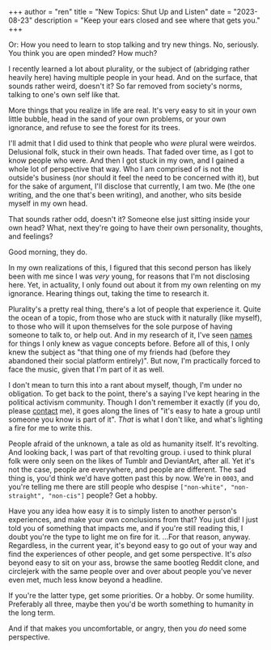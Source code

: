 +++
author = "ren"
title = "New Topics: Shut Up and Listen"
date = "2023-08-23"
description = "Keep your ears closed and see where that gets you."
+++

Or: How you need to learn to stop talking and try new things. No, seriously. You think you are open minded? How much?

<!--more-->

I recently learned a lot about plurality, or the subject of (abridging rather heavily here) having multiple people in your head. And on the surface, that sounds rather weird, doesn't it? So far removed from society's norms, talking to one's own self like that. 

More things that you realize in life are real. It's very easy to sit in your own little bubble, head in the sand of your own problems, or your own ignorance, and refuse to see the forest for its trees.

I'll admit that I did used to think that people who *were* plural were weirdos. Delusional folk, stuck in their own heads. That faded over time, as I got to know people who were. And then I got stuck in my own, and I gained a whole lot of perspective that way. Who I am comprised of is not the outside's business (nor should it feel the need to be concerned with it), but for the sake of argument, I'll disclose that currently, I am two. Me (the one writing, and the one that's been writing), and another, who sits beside myself in my own head.

That sounds rather odd, doesn't it? Someone else just sitting inside your own head? What, next they're going to have their own personality, thoughts, and feelings?

Good morning, they do.

In my own realizations of this, I figured that this second person has likely been with me since I was *very* young, for reasons that I'm not disclosing here. Yet, in actuality, I only found out about it from my own relenting on my ignorance. Hearing things out, taking the time to research it.

Plurality's a pretty real thing, there's a lot of people that experience it. Quite the ocean of a topic, from those who are stuck with it naturally (like myself), to those who will it upon themselves for the sole purpose of having someone to talk to, or help out. And in my research of it, I've seen [names](https://pluralpedia.org/w/Main_Page) for things I only knew as vague concepts before. Before all of this, I only knew the subject as "that thing one of my friends had (before they abandoned their social platform entirely)". But now, I'm practically forced to face the music, given that I'm part of it as well.

I don't mean to turn this into a rant about myself, though, I'm under no obligation. To get back to the point, there's a saying I've kept hearing in the political activism community. Though I don't remember it exactly (if you do, please [contact](mailto:mailbox@starrypoint.me) me), it goes along the lines of "it's easy to hate a group until someone you know is part of it". *That* is what I don't like, and what's lighting a fire for me to write this.

People afraid of the unknown, a tale as old as humanity itself. It's revolting. And looking back, I was part of that revolting group. i used to think plural folk were only seen on the likes of Tumblr and DeviantArt, after all. Yet it's not the case, people are everywhere, and people are different. The sad thing is, you'd think we'd have gotten past this by now. We're in `0003`, and you're telling me there are still people who despise `["non-white", "non-straight", "non-cis"]` people? Get a hobby.

Have you any idea how easy it is to simply listen to another person's experiences, and make your own conclusions from that? You just did! I just told you of something that impacts me, and if you're still reading this, I doubt you're the type to light me on fire for it. ...For that reason, anyway. Regardless, in the current year, it's beyond easy to go out of your way and find the experiences of other people, and get some perspective. It's *also* beyond easy to sit on your ass, browse the same bootleg Reddit clone, and circlejerk with the same people over and over about people you've never even met, much less know beyond a headline.

If you're the latter type, get some priorities. Or a hobby. Or some humility. Preferably all three, maybe then you'd be worth something to humanity in the long term.

And if that makes you uncomfortable, or angry, then you *do* need some perspective.
